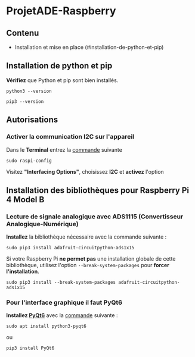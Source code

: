 # ProjetADE-Raspberry
## Contenu
* Installation et mise en place (#installation-de-python-et-pip)

## Installation de python et pip

**Vérifiez** que Python et pip sont bien installés.

`python3 --version`

`pip3 --version`

## Autorisations

### Activer la communication I2C sur l'appareil

Dans le **Terminal** entrez la [commande](https://www.raspberrypi-spy.co.uk/2014/11/enabling-the-i2c-interface-on-the-raspberry-pi/) suivante

`sudo raspi-config`

Visitez **"Interfacing Options"**, choisissez **I2C** et **activez** l'option

## Installation des bibliothèques pour Raspberry Pi 4 Model B

### Lecture de signale analogique avec ADS1115 (Convertisseur Analogique-Numérique)

**Installez** la bibliothèque nécessaire avec la commande suivante :

`sudo pip3 install adafruit-circuitpython-ads1x15`

Si votre Raspberry Pi **ne permet pas** une installation globale de cette bibliothèque, utilisez l'option `--break-system-packages` pour **forcer l'installation**.

`sudo pip3 install --break-system-packages adafruit-circuitpython-ads1x15`

### Pour l'interface graphique il faut PyQt6

**Installez [PyQt6](https://pypi.org/project/PyQt6/)** avec la [commande](https://forums.raspberrypi.com/viewtopic.php?t=369140) suivante :

`sudo apt install python3-pyqt6`

ou

`pip3 install PyQt6`


